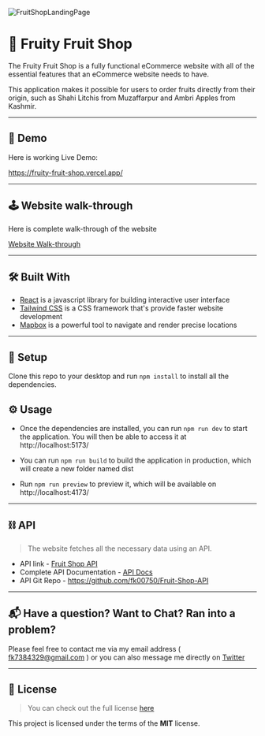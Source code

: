 ![FruitShopLandingPage](https://user-images.githubusercontent.com/94318094/197349608-710f5938-12c5-4a6e-bb96-4d42c92c16fc.png)

#  🌿 Fruity Fruit Shop

The Fruity Fruit Shop is a fully functional eCommerce website with all of the essential features that an eCommerce website needs to have.

This application makes it possible for users to order fruits directly from their origin, such as Shahi Litchis from Muzaffarpur and Ambri Apples from Kashmir.

---

##  📡 Demo

Here is working Live Demo:

https://fruity-fruit-shop.vercel.app/

---

##  🕹 Website walk-through

Here is complete walk-through of the website

[Website Walk-through](https://github.com/fk00750/FruityFruitShop/blob/master/walk-throught.md)

---

## 🛠 Built With

- [React](https://reactjs.org/) is a javascript library for building interactive user interface
- [Tailwind CSS](https://tailwindcss.com/) is a CSS framework that's provide faster website development 
- [Mapbox](https://www.mapbox.com/) is a powerful tool to navigate and render precise locations

---

## 🔩 Setup

Clone this repo to your desktop and run `npm install` to install all the dependencies.

## ⚙️ Usage

- Once the dependencies are installed, you can run  `npm run dev` to start the application. You will then be able to access it at http://localhost:5173/

- You can run `npm run build` to build the application in production, which will create a new folder named dist

- Run `npm run preview` to preview it, which will be available on http://localhost:4173/

---

## ⛓ API

>The website fetches all the necessary data using an API.
- API link - [Fruit Shop API](https://fruity-fruit-shop.herokuapp.com/)
- Complete API Documentation - [API Docs](https://fruity-fruit-shop.herokuapp.com/api-docs/)
- API Git Repo - https://github.com/fk00750/Fruit-Shop-API

---

## 📬 Have a question? Want to Chat? Ran into a problem?

Please feel free to contact me via my email address ( fk7384329@gmail.com ) or you can also message me directly on [Twitter](https://twitter.com/Fk00750)

---

## 📇 License
>You can check out the full license [here](https://github.com/fk00750/FruityFruitShop/blob/master/LICENSE)

This project is licensed under the terms of the **MIT** license.
